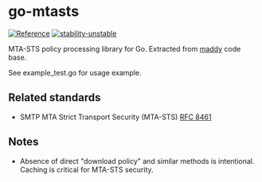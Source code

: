 go-mtasts
===========

[![Reference](https://img.shields.io/badge/godoc-reference-blue.svg?style=flat-square)](https://godoc.org/github.com/foxcpp/go-mtasts)
[![stability-unstable](https://img.shields.io/badge/stability-unstable-yellow.svg?style=flat-square)](https://github.com/emersion/stability-badges#unstable)

MTA-STS policy processing library for Go. Extracted from [maddy] code base.

See example_test.go for usage example.

Related standards
-------------------

- SMTP MTA Strict Transport Security (MTA-STS)
  [RFC 8461](https://tools.ietf.org/html/rfc8461)

Notes
-------

- Absence of direct "download policy" and similar methods is intentional.
  Caching is critical for MTA-STS security.

[maddy]: https://github.com/foxcpp/maddy/go-mtasts
